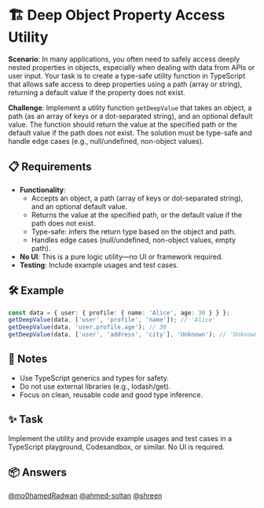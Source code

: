 # 🏗️ Deep Object Property Access Utility

**Scenario**: In many applications, you often need to safely access deeply nested properties in objects, especially when dealing with data from APIs or user input. Your task is to create a type-safe utility function in TypeScript that allows safe access to deep properties using a path (array or string), returning a default value if the property does not exist.

**Challenge**: Implement a utility function `getDeepValue` that takes an object, a path (as an array of keys or a dot-separated string), and an optional default value. The function should return the value at the specified path or the default value if the path does not exist. The solution must be type-safe and handle edge cases (e.g., null/undefined, non-object values).

## 📋 Requirements

- **Functionality**:
  - Accepts an object, a path (array of keys or dot-separated string), and an optional default value.
  - Returns the value at the specified path, or the default value if the path does not exist.
  - Type-safe: infers the return type based on the object and path.
  - Handles edge cases (null/undefined, non-object values, empty path).
- **No UI**: This is a pure logic utility—no UI or framework required.
- **Testing**: Include example usages and test cases.

## 🛠 Example

```typescript
const data = { user: { profile: { name: 'Alice', age: 30 } } };
getDeepValue(data, ['user', 'profile', 'name']); // 'Alice'
getDeepValue(data, 'user.profile.age'); // 30
getDeepValue(data, ['user', 'address', 'city'], 'Unknown'); // 'Unknown'
```

## 📝 Notes

- Use TypeScript generics and types for safety.
- Do not use external libraries (e.g., lodash/get).
- Focus on clean, reusable code and good type inference.

## ✨ Task

Implement the utility and provide example usages and test cases in a TypeScript playground, Codesandbox, or similar. No UI is required.

## 📦 Answers

[@mo0hamedRadwan](https://codesandbox.io/p/sandbox/deep-object-property-access-utility-gl2n6t)
[@ahmed-soltan](https://codesandbox.io/p/sandbox/5cx698)
[@shreen](https://codesandbox.io/p/sandbox/4pvzff?file=%2Fsrc%2Futils%2Fdeep-value.ts%3A16%2C1)

